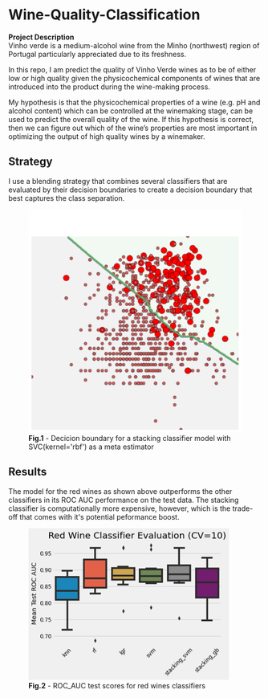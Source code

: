 # Wine-Quality-Classification

**Project Description**  
Vinho verde is a medium-alcohol wine from the Minho (northwest) region of Portugal particularly appreciated due to its freshness.

In this repo, I am predict the quality of Vinho Verde wines as to be of either low or high quality given the physicochemical components of wines that are introduced into the product during the wine-making process.  

My hypothesis is that the physicochemical properties of a wine (e.g. pH and alcohol content) which can be controlled at the winemaking stage, can be used to predict the overall quality of the wine. If this hypothesis is correct, then we can figure out which of the wine’s properties are most important in optimizing the output of high quality wines by a winemaker.

## Strategy
I use a blending strategy that combines several classifiers that are evaluated by their decision boundaries to create a decision boundary that best captures the class separation. 


<p align="center">
  <figure>
    <img src="https://github.com/Pooret/Wine-Quality-Classification/blob/main/images/red_wine_results/stacking_dark_svm.png" alt="drawing" width=500>
    <figcaption alighn = 'center'><b>Fig.1</b> - Decicion boundary for a stacking classifier model with SVC(kernel='rbf') as a meta estimator</figcaption>
  </figure>
</p>
  
  
## Results
The model for the red wines as shown above outperforms the other classifiers in its ROC AUC performance on the test data. The stacking classifier is computationally more expensive, however, which is the trade-off that comes with it's potential peformance boost.

<p align="center">
  <figure>
    <img src="https://raw.githubusercontent.com/Pooret/Wine-Quality-Classification/main/images/red_wine_results/red%20wine%20classifiers%20all.png" alt="drawing" width=400>
    <figcaption alighn = 'center'><b>Fig.2</b> - ROC_AUC test scores for red wines classifiers</figcaption>
  </figure>
</p>
  
 
